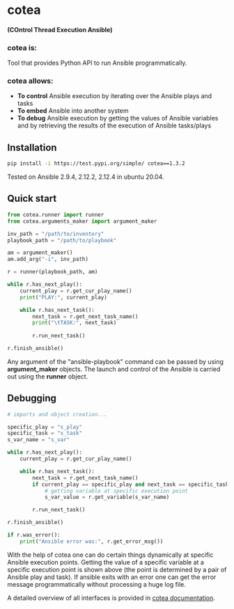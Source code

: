 # cotea

#### (COntrol Thread Execution Ansible)

### cotea is:
Tool that provides Python API to run Ansible programmatically.

### cotea allows:
- **To control** Ansible execution by iterating over the Ansible plays and tasks
- **To embed** Ansible into another system
- **To debug** Ansible execution by getting the values of Ansible variables and by retrieving the results of the execution of Ansible tasks/plays

## Installation
```bash
pip install -i https://test.pypi.org/simple/ cotea==1.3.2
```

Tested on Ansible 2.9.4, 2.12.2, 2.12.4 in ubuntu 20.04.

## Quick start
```python
from cotea.runner import runner
from cotea.arguments_maker import argument_maker

inv_path = "/path/to/inventory"
playbook_path = "/path/to/playbook"

am = argument_maker()
am.add_arg("-i", inv_path)

r = runner(playbook_path, am)

while r.has_next_play():
    current_play = r.get_cur_play_name()
    print("PLAY:", current_play)

    while r.has_next_task():
        next_task = r.get_next_task_name()
        print("\tTASK:", next_task)
            
        r.run_next_task()

r.finish_ansible()
```
Any argument of the "ansible-playbook" command can be passed by using **argument_maker** objects.
The launch and control of the Ansible is carried out using the **runner** object.

## Debugging 

```python
# imports and object creation...

specific_play = "s_play"
specific_task = "s_task"
s_var_name = "s_var"

while r.has_next_play():
    current_play = r.get_cur_play_name()

    while r.has_next_task():
        next_task = r.get_next_task_name()
        if current_play == specific_play and next_task == specific_task:
            # getting variable at specific execution point
            s_var_value = r.get_variable(s_var_name)

        r.run_next_task()

r.finish_ansible()

if r.was_error():
    print("Ansible error was:", r.get_error_msg())
```
With the help of cotea one can do certain things dynamically at specific Ansible execution points. Getting the value of a specific variable at a specific execution point is shown above (the point is determined by a pair of Ansible play and task). If ansible exits with an error one can get the error message programmatically without processing a huge log file.

A detailed overview of all interfaces is provided in [cotea documentation](https://github.com/ispras/cotea/blob/main/docs/cotea_docs.md).

